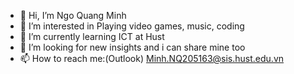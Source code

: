- 👋 Hi, I’m Ngo Quang Minh 
- 👀 I’m interested in Playing video games, music, coding
- 🌱 I’m currently learning ICT at Hust
- 💞️ I’m looking for new insights and i can share mine too
- 📫 How to reach me:(Outlook) Minh.NQ205163@sis.hust.edu.vn


<!---
Kamigo6/Kamigo6 is a ✨ special ✨ repository because its `README.md` (this file) appears on your GitHub profile.
You can click the Preview link to take a look at your changes.
--->
